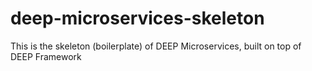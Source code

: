 # deep-microservices-skeleton
This is the skeleton (boilerplate) of DEEP Microservices, built on top of DEEP Framework
